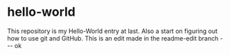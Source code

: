 # hello-world
This repository is my Hello-World entry at last. Also a start on figuring out how to use git and GitHub.
This is an edit made in the readme-edit branch --- ok
